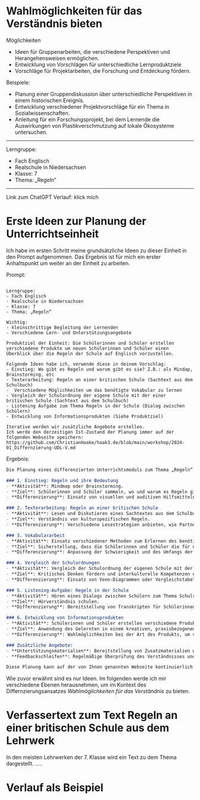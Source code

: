# Wahlmöglichkeiten für das Verständnis bieten

Möglichkeiten
- Ideen für Gruppenarbeiten, die verschiedene Perspektiven und Herangehensweisen ermöglichen.
- Entwicklung von Vorschlägen für unterschiedliche Lernproduktziele
- Vorschläge für Projektarbeiten, die Forschung und Entdeckung fördern.

Beispiele:
- Planung einer Gruppendiskussion über unterschiedliche Perspektiven in einem historischen Ereignis.
- Entwicklung verschiedener Projektvorschläge für ein Thema in Sozialwissenschaften.
- Anleitung für ein Forschungsprojekt, bei dem Lernende die Auswirkungen von Plastikverschmutzung auf lokale Ökosysteme untersuchen.

----

Lerngruppe:
- Fach Englisch
- Realschule in Niedersachsen
- Klasse: 7
- Thema: „Regeln“

-----

Link zum ChatGPT Verlauf: klick mich


# Erste Ideen zur Planung der Unterrichtseinheit

Ich habe im ersten Schritt meine grundsätzliche Ideen zu dieser Einheit in den Prompt aufgenommen. Das Ergebnis ist für mich ein erster Anhaltspunkt um weiter an der Einheit zu arbeiten. 

Prompt: 
```Du bist Lehrer an einer Schule 

Lerngruppe:
- Fach Englisch
- Realschule in Niedersachsen
- Klasse: 7
- Thema: „Regeln“

Wichtig:
- kleinschrittige Begleitung der Lernenden
- Verschiedene Lern- und Unterstützungsangebote 

Produktziel der Einheit: Die Schülerinnen und Schüler erstellen verschiedene Produkte um neuen Schülerinnen und Schüler einen Überblick über die Regeln der Schule auf Englisch vorzustellen.

Folgende Ideen habe ich, verwende diese in deinem Vorschlag:
- Einstieg: Wo gibt es Regeln und warum gibt es sie? Z.B.: als Mindap, Brainstorming, etc 
- Texterarbeitung: Regeln an einer britischen Schule (Sachtext aus dem Schulbuch)
-  Verschiedene Möglichkeiten um das benötigte Vokabular zu lernen
- Vergleich der Schulordnung der eigene Schule mit der einer britischen Schule (Sachtext aus dem Schulbuch)
- Listening Aufgabe zum Thema Regeln in der Schule (Dialog zwischen Schülern)
- Entwicklung von Informationsprodukten (Siehe Produktziel)

Iterative werden wir zusätzliche Angebote erstellen.  
Ich werde den derzeitigen Ist-Zustand der Planung immer auf der folgenden Webseite speichern: https://github.com/ChristianHaake/haak3.de/blob/main/workshop/2024-01_Differnzierung-UDL-V.md
```
Ergebnis:

```markdown
Die Planung eines differenzierten Unterrichtsmoduls zum Thema „Regeln“ für eine 7. Klasse an einer Realschule in Niedersachsen im Fach Englisch kann folgendermaßen aussehen:

### 1. Einstieg: Regeln und ihre Bedeutung
- **Aktivität**: Mindmap oder Brainstorming. 
- **Ziel**: Schülerinnen und Schüler sammeln, wo und warum es Regeln gibt (z.B. zu Hause, in der Schule, im Straßenverkehr). 
- **Differenzierung**: Einsatz von visuellen und auditiven Hilfsmitteln wie Bildern oder kurzen Videos, um verschiedene Lerntypen anzusprechen.

### 2. Texterarbeitung: Regeln an einer britischen Schule
- **Aktivität**: Lesen und Diskutieren eines Sachtextes aus dem Schulbuch über Regeln an einer britischen Schule.
- **Ziel**: Verständnis von kulturspezifischen Regeln.
- **Differenzierung**: Verschiedene Lesestrategien anbieten, wie Partnerlesen oder Lesejournale, um unterschiedliche Lernniveaus zu unterstützen.

### 3. Vokabulararbeit
- **Aktivität**: Einsatz verschiedener Methoden zum Erlernen des benötigten Vokabulars, z.B. Vokabelkarten, Online-Quizze, Lückentexte.
- **Ziel**: Sicherstellung, dass die Schülerinnen und Schüler die für das Thema relevanten Wörter verstehen und anwenden können.
- **Differenzierung**: Anpassung der Schwierigkeit und des Umfangs der Vokabeln nach Lernniveau.

### 4. Vergleich der Schulordnungen
- **Aktivität**: Vergleich der Schulordnung der eigenen Schule mit der einer britischen Schule.
- **Ziel**: Kritisches Denken fördern und interkulturelle Kompetenzen entwickeln.
- **Differenzierung**: Einsatz von Venn-Diagrammen oder Vergleichstabellen, um den Vergleich zu strukturieren.

### 5. Listening-Aufgabe: Regeln in der Schule
- **Aktivität**: Hören eines Dialogs zwischen Schülern zum Thema Schulregeln.
- **Ziel**: Hörverständnis schulen.
- **Differenzierung**: Bereitstellung von Transkripten für Schülerinnen und Schüler, die zusätzliche visuelle Unterstützung benötigen.

### 6. Entwicklung von Informationsprodukten
- **Aktivität**: Schülerinnen und Schüler erstellen verschiedene Produkte (z.B. Poster, Broschüren, Präsentationen, Videos), um neuen Schülerinnen und Schülern einen Überblick über die Regeln der Schule auf Englisch vorzustellen.
- **Ziel**: Anwendung des Gelernten in einem kreativen, praxisbezogenen Kontext.
- **Differenzierung**: Wahlmöglichkeiten bei der Art des Produkts, um verschiedenen Interessen und Fähigkeiten Rechnung zu tragen.

### Zusätzliche Angebote:
- **Unterstützungsmaterialien**: Bereitstellung von Zusatzmaterialien wie Glossaren, Erklärvideos, interaktiven Übungen.
- **Feedbackschleifen**: Regelmäßige Überprüfung des Verständnisses und Anpassung des Unterrichts anhand von Feedback der Schülerinnen und Schüler.

Diese Planung kann auf der von Ihnen genannten Webseite kontinuierlich aktualisiert und an die Bedürfnisse der Lerngruppe angepasst werden.
```

Wie zuvor erwähnt sind es nur Ideen. Im folgenden werde ich mir verschiedene Ebenen herausnehmen, um im Kontext des Differnzierungsansatzes _Wahlmöglichkeiten für das Verständnis_ zu bieten. 


# Verfassertext zum Text Regeln an einer britischen Schule aus dem Lehrwerk
In den meisten Lehrwerken der 7. Klasse wird ein Text zu dem Thema dargestellt. .....




# Verlauf als Beispiel
